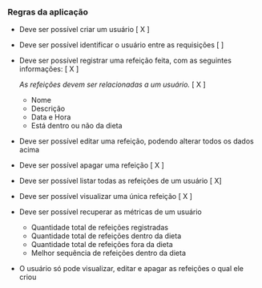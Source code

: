 ### Regras da aplicação

- Deve ser possível criar um usuário [ X ]
- Deve ser possível identificar o usuário entre as requisições [ ] 
- Deve ser possível registrar uma refeição feita, com as seguintes informações: [ X ]
    
    *As refeições devem ser relacionadas a um usuário.* [ X ]
    
    - Nome
    - Descrição
    - Data e Hora
    - Está dentro ou não da dieta
- Deve ser possível editar uma refeição, podendo alterar todos os dados acima
- Deve ser possível apagar uma refeição [ X ]
- Deve ser possível listar todas as refeições de um usuário [ X]
- Deve ser possível visualizar uma única refeição [ X ]
- Deve ser possível recuperar as métricas de um usuário
    - Quantidade total de refeições registradas
    - Quantidade total de refeições dentro da dieta
    - Quantidade total de refeições fora da dieta
    - Melhor sequência de refeições dentro da dieta
- O usuário só pode visualizar, editar e apagar as refeições o qual ele criou